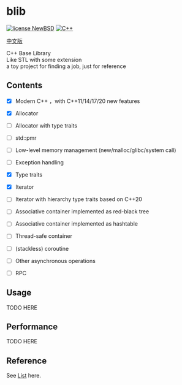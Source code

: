 # blib

[![license NewBSD](https://img.shields.io/badge/license-MIT-blue)](LICENSE)
[![C++](https://img.shields.io/badge/language-C++-blue.svg)](https://isocpp.org/)

[中文版](README_zh.md)   

C++ Base Library  
Like STL with some extension  
a toy project for finding a job, just for reference



## Contents

- [x] Modern C++ ，with C++11/14/17/20 new features
- [x] Allocator
- [ ] Allocator with type traits
- [ ] std::pmr
- [ ] Low-level memory management (new/malloc/glibc/system call)  
- [ ] Exception handling
- [x] Type traits
- [x] Iterator
- [ ] Iterator with hierarchy type traits based on C++20
- [ ] Associative container implemented as red-black tree
- [ ] Associative container implemented as hashtable
- [ ] Thread-safe container
- [ ] (stackless) coroutine
- [ ] Other asynchronous operations
- [ ] RPC


## Usage

TODO HERE

## Performance

TODO HERE

## Reference
See [List](reference_list.md) here.



